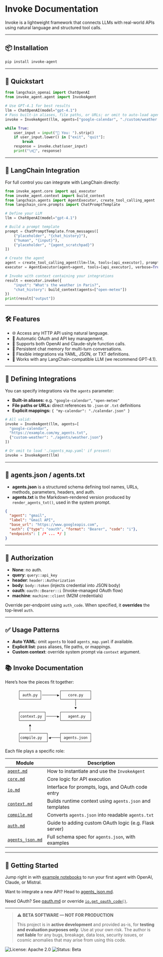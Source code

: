 # Invoke Documentation

Invoke is a lightweight framework that connects LLMs with real-world APIs using natural language and structured tool calls.

---

## 📦 Installation

```bash
pip install invoke-agent
```

---

## 🚀 Quickstart

```python
from langchain_openai import ChatOpenAI
from invoke_agent.agent import InvokeAgent

# Use GPT-4.1 for best results
llm = ChatOpenAI(model="gpt-4.1")  
# Pass built-in aliases, file paths, or URLs; or omit to auto-load agents_map.yaml
invoke = InvokeAgent(llm, agents=["google-calendar", "./custom/weather.json"])

while True:
    user_input = input("📝 You: ").strip()
    if user_input.lower() in ["exit", "quit"]:
        break
    response = invoke.chat(user_input)
    print("\n🤖", response)
```

---

## 🔗 LangChain Integration

For full control you can integrate with LangChain directly:

```python
from invoke_agent.core import api_executor
from invoke_agent.context import build_context
from langchain.agents import AgentExecutor, create_tool_calling_agent
from langchain_core.prompts import ChatPromptTemplate

# Define your LLM
llm = ChatOpenAI(model="gpt-4.1")

# Build a prompt template
prompt = ChatPromptTemplate.from_messages([
    ("placeholder", "{chat_history}"),
    ("human", "{input}"),
    ("placeholder", "{agent_scratchpad}")
])

# Create the agent
agent = create_tool_calling_agent(llm=llm, tools=[api_executor], prompt=prompt)
executor = AgentExecutor(agent=agent, tools=[api_executor], verbose=True)

# Invoke with context containing your integrations
result = executor.invoke({
    "input": "What's the weather in Paris?",
    "chat_history": build_context(agents=["open-meteo"])
})
print(result["output"])
```

---

## 🛠️ Features

- 🌐 Access any HTTP API using natural language.
- 🔑 Automatic OAuth and API key management.
- 📁 Supports both OpenAI and Claude-style function calls.
- 🧠 Persistent chat memory for multi-turn conversations.
- 🧩 Flexible integrations via YAML, JSON, or TXT definitions.
- 🤖 Works with any LangChain-compatible LLM (we recommend GPT-4.1).

---

## 📑 Defining Integrations

You can specify integrations via the `agents` parameter:

- **Built-in aliases:** e.g. `"google-calendar"`, `"open-meteo"`  
- **File paths or URLs:** direct references to `.json` or `.txt` definitions  
- **Explicit mappings:** `{ "my-calendar": "./calendar.json" }`

```python
# All valid:
invoke = InvokeAgent(llm, agents=[
  "google-calendar",
  "https://example.com/my_agents.txt",
  {"custom-weather": "./agents/weather.json"}
])

# Or omit to load './agents_map.yaml' if present:
invoke = InvokeAgent(llm)
```

---

## 📘 agents.json / agents.txt

- **agents.json** is a structured schema defining tool names, URLs, methods, parameters, headers, and auth.  
- **agents.txt** is the Markdown-rendered version produced by `render_agents_txt()`, used in the system prompt.

```json
{
  "agent": "gmail",
  "label": "Gmail API",
  "base_url": "https://www.googleapis.com",
  "auth": {"type": "oauth", "format": "Bearer", "code": "i"},
  "endpoints": [ /* ... */ ]
}
```

---

## 🔐 Authorization

- **None**: no auth.  
- **query**: `query::api_key`  
- **header**: `header::Authorization`  
- **body**: `body::token` (injects credential into JSON body)  
- **oauth**: `oauth::Bearer::i` (Invoke-managed OAuth flow)  
- **machine**: `machine::client` (M2M credentials)

Override per-endpoint using `auth_code`. When specified, it **overrides** the top-level `auth`.

---

## ✅ Usage Patterns

- **Auto YAML**: omit `agents` to load `agents_map.yaml` if available.  
- **Explicit list**: pass aliases, file paths, or mappings.  
- **Custom context**: override system prompt via `context` argument.

## 📚 Invoke Documentation

Here’s how the pieces fit together:

```  
      ┌─────────┐        ┌─────────────┐
      │ auth.py │───────▶︎│   core.py   │
      └─────────┘        └──────┬──────┘
                                │
                                ▼
      ┌───────────┐      ┌─────────────┐
      │context.py │─────▶︎│   agent.py  │
      └───────────┘      └─────────────┘         
           ▲                                      
           │                                      
      ┌────────────┐     ┌─────────────┐ 
      │compile.py  │◀︎────┤ agents.json │
      └────────────┘     └─────────────┘
```

Each file plays a specific role:

| Module | Description |
|--------|-------------|
| [`agent.md`](./docs/agent.md) | How to instantiate and use the `InvokeAgent` |
| [`core.md`](./docs/core.md) | Core logic for API execution |
| [`io.md`](./docs/io.md) | Interface for prompts, logs, and OAuth code entry |
| [`context.md`](./docs/context.md) | Builds runtime context using `agents.json` and templates |
| [`compile.md`](./docs/compile.md) | Converts `agents.json` into readable `agents.txt` |
| [`auth.md`](./docs/auth.md) | Guide to adding custom OAuth logic (e.g. Flask server) |
| [`agents_json.md`](./docs/agents_json.md) | Full schema spec for `agents.json`, with examples |

---

## 🚀 Getting Started

Jump right in with [example notebooks](./notebooks) to run your first agent with OpenAI, Claude, or Mistral.

Want to integrate a new API? Head to [agents_json.md](./docs/agents_json.md).

Need OAuth? See [oauth.md](./oauth.md) or override [`io.get_oauth_code()`](./io.md).

---

> ⚠️ **BETA SOFTWARE — NOT FOR PRODUCTION**
>
> This project is in **active development** and provided as-is, for **testing and evaluation purposes only**.
> Use at your own risk. The author is **not liable** for any bugs, breakage, data loss, security issues, or
> cosmic anomalies that may arise from using this code.

![License: Apache 2.0](https://img.shields.io/badge/License-Apache_2.0-blue.svg)
![Status: Beta](https://img.shields.io/badge/status-beta-yellow)